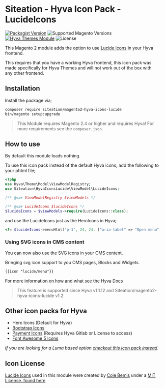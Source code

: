 # Siteation - Hyva Icon Pack - LucideIcons

[![Packagist Version](https://img.shields.io/packagist/v/siteation/magento2-hyva-icons-lucide?style=for-the-badge)](https://packagist.org/packages/siteation/magento2-hyva-icons-lucide)
![Supported Magento Versions](https://img.shields.io/badge/magento-%202.4-brightgreen.svg?logo=magento&longCache=true&style=for-the-badge)
[![Hyva Themes Module](https://img.shields.io/badge/Hyva_Themes-Module-3df0af.svg?longCache=true&style=for-the-badge)](https://hyva.io/)
![License](https://img.shields.io/github/license/fylgja/fylgja?color=%23234&style=for-the-badge)

This Magento 2 module adds the option to use [Lucide Icons](https://github.com/colebemis/lucide) in your Hyva frontend.

This requires that you have a working Hyva frontend,
this icon pack was made specifically for Hyva Themes and will not work out of the box with any other frontend.

## Installation

Install the package via;

```bash
composer require siteation/magento2-hyva-icons-lucide
bin/magento setup:upgrade
```

> This Module requires Magento 2.4 or higher and requires Hyva!
> For more requirements see the `composer.json`.

## How to use

By default this module loads nothing.

To use this icon pack instead of the default Hyva icons, add the following to your phtml file;

```php
<?php
use Hyva\Theme\Model\ViewModelRegistry;
use Siteation\HyvaIconsLucide\ViewModel\LucideIcons;

/** @var ViewModelRegistry $viewModels */

/** @var LucideIcons $lucideIcons */
$lucideIcons = $viewModels->require(LucideIcons::class);
```

and use the LucideIcons just as the HeroIcons in Hyva;

```php
<?= $lucideIcons->menuHtml('p-1', 24, 24, ["aria-label" => "Open menu"]) ?>
```

### Using SVG icons in CMS content

You can now also use the SVG icons in your CMS content.

Bringing svg icon support to you CMS pages, Blocks and Widgets.

```txt
{{icon "lucide/menu"}}
```

[For more information on how and what see the Hyva Docs](https://docs.hyva.io/hyva-themes/writing-code/working-with-view-models/svgicons.html#using-svg-icons-in-cms-content)

> This feature is supported since Hyva v1.1.12 and Siteation/magento2-hyva-icons-lucide v1.2

## Other icon packs for Hyva

- Hero Icons (Default for Hyva)
- [Bootstrap Icons](https://github.com/Siteation/magento2-hyva-icons-bootstrap)
- [Payment Icons](https://gitlab.hyva.io/hyva-themes/magento2-payment-icons) (Requires Hyva Gitlab or License to access)
- [Font Awesome 5 Icons](https://github.com/JaJuMa-GmbH/awesome-hyva)

_If you are looking for a Luma based option [checkout this icon pack instead](https://github.com/GrimLink/magento2-icon-packs)._

## Icon License

[Lucide Icons](https://github.com/colebemis/lucide) used in this module were created by [Cole Bemis](https://github.com/lucideicons) under a [MIT License, found here](https://github.com/lucideicons/lucide/blob/master/LICENSE)

